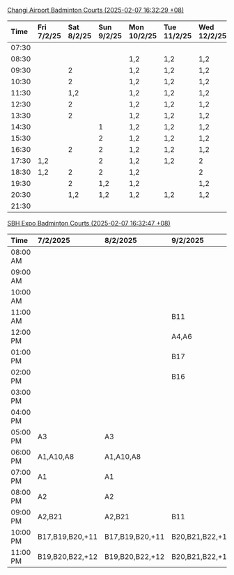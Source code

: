 [Changi Airport Badminton Courts (2025-02-07 16:32:29 +08)](https://www.carc.org.sg/FacilityBooking.aspx)

| Time   | Fri 7/2/25   | Sat 8/2/25   | Sun 9/2/25   | Mon 10/2/25   | Tue 11/2/25   | Wed 12/2/25   | Thu 13/2/25   |
|:-------|:-------------|:-------------|:-------------|:--------------|:--------------|:--------------|:--------------|
| 07:30  |              |              |              |               |               |               |               |
| 08:30  |              |              |              | 1,2           | 1,2           | 1,2           | 1,2           |
| 09:30  |              | 2            |              | 1,2           | 1,2           | 1,2           | 1,2           |
| 10:30  |              | 2            |              | 1,2           | 1,2           | 1,2           | 1,2           |
| 11:30  |              | 1,2          |              | 1,2           | 1,2           | 1,2           | 1,2           |
| 12:30  |              | 2            |              | 1,2           | 1,2           | 1,2           | 1,2           |
| 13:30  |              | 2            |              | 1,2           | 1,2           | 1,2           | 1,2           |
| 14:30  |              |              | 1            | 1,2           | 1,2           | 1,2           | 1,2           |
| 15:30  |              |              | 2            | 1,2           | 1,2           | 1,2           | 1,2           |
| 16:30  |              | 2            | 2            | 1,2           | 1,2           | 1,2           | 1,2           |
| 17:30  | 1,2          |              | 2            | 1,2           | 1,2           | 2             | 1,2           |
| 18:30  | 1,2          | 2            | 2            | 1,2           |               | 2             | 2             |
| 19:30  |              | 2            | 1,2          | 1,2           |               | 1,2           |               |
| 20:30  |              | 1,2          | 1,2          | 1,2           | 1,2           | 1,2           | 1             |
| 21:30  |              |              |              |               |               |               |               |

[SBH Expo Badminton Courts (2025-02-07 16:32:47 +08)](https://singaporebadmintonhall.getomnify.com/widgets/O3MRKGBH359GA55KHMG1RD)

| Time     | 7/2/2025        | 8/2/2025        | 9/2/2025        | 10/2/2025       | 11/2/2025      | 12/2/2025      | 13/2/2025      |
|:---------|:----------------|:----------------|:----------------|:----------------|:---------------|:---------------|:---------------|
| 08:00 AM |                 |                 |                 | B20,B21,B22,+5  | B19,B21,B22,+9 | B19,B21,B22,+9 | B19,B21,B22,+8 |
| 09:00 AM |                 |                 |                 |                 | B19,B21,B22,+9 | B19,B21,B22,+9 | B19,B21,B22,+9 |
| 10:00 AM |                 |                 |                 |                 | B19,B21,B22,+6 | B19,B20,B21,+4 | B19,B20,B22,+6 |
| 11:00 AM |                 |                 | B11             |                 | B20,B21,B22,+5 | B19,B20,B21,+5 | B19,B20,B22,+6 |
| 12:00 PM |                 |                 | A4,A6           |                 | B19,B21,B22,+9 | B19,B21,B22,+9 | B19,B21,B22,+9 |
| 01:00 PM |                 |                 | B17             | A5,A7,A8,+2     | B19,B21,B22,+9 | B19,B21,B22,+9 | B19,B21,B22,+9 |
| 02:00 PM |                 |                 | B16             |                 | B19,B21,B22,+6 | B19,B21,B22,+8 | B19,B21,B22,+9 |
| 03:00 PM |                 |                 |                 |                 | B12            | B19,B20,B21,+5 | B19,B21,B22,+4 |
| 04:00 PM |                 |                 |                 |                 |                | B13,B16,B21,+2 |                |
| 05:00 PM | A3              | A3              |                 |                 | B13            |                |                |
| 06:00 PM | A1,A10,A8       | A1,A10,A8       |                 |                 |                |                |                |
| 07:00 PM | A1              | A1              |                 |                 |                |                |                |
| 08:00 PM | A2              | A2              |                 | B13,B20,B21,+3  |                |                |                |
| 09:00 PM | A2,B21          | A2,B21          | B11             | B16,B20,B21,+11 |                |                |                |
| 10:00 PM | B17,B19,B20,+11 | B17,B19,B20,+11 | B20,B21,B22,+13 | A10,A8,A9,+7    |                |                |                |
| 11:00 PM | B19,B20,B22,+12 | B19,B20,B22,+12 | B20,B21,B22,+14 | A10,A8,A9,+7    |                |                |                |
